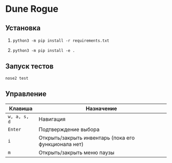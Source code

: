 # Dune Rogue
## Установка
1. `python3 -m pip install -r requirements.txt`

2. `python3 -m pip install -e .`
## Запуск тестов
`nose2 test`

## Управление
| Клавиша      | Назначение
|------------  |------------------------------------------------------|
| `w, a, s, d` | Навигация                                            |
| `Enter`      | Подтверждение выбора                                 |
| `i`          | Открыть/закрыть инвентарь (пока его функционала нет) |
| `m`          | Открыть/закрыть меню паузы                           |